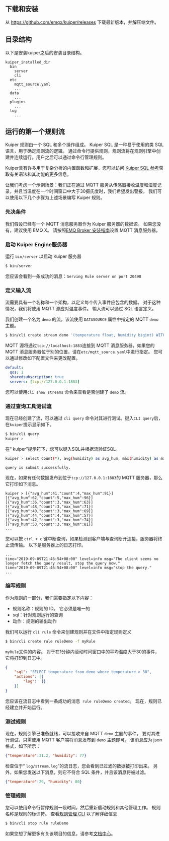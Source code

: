 

## 下载和安装

从 https://github.com/emqx/kuiper/releases 下载最新版本，并解压缩文件。

## 目录结构 

以下是安装kuiper之后的安装目录结构。

```
kuiper_installed_dir
  bin
    server
    cli
  etc
    mqtt_source.yaml
    ...
  data
    ...
  plugins
    ...
  log
    ...
```

## 运行的第一个规则流

Kuiper 规则由一个 SQL 和多个操作组成。 Kuiper SQL 是一种易于使用的类 SQL 语言，用于确定规则流的逻辑。 通过命令行提供规则，规则流将在规则引擎中创建并连续运行。用户之后可以通过命令行管理规则。

Kuiper具有许多用于复杂分析的内置函数和扩展，您可以访问 [Kuiper SQL 参考](sqls/overview.md)获取有关语法和其功能的更多信息。

让我们考虑一个示例场景：我们正在通过 MQTT 服务从传感器接收温度和湿度记录，并且当温度在一个时间窗口中大于30摄氏度时，我们希望发出警报。 我们可以使用以下几个步骤为上述场景编写 Kuiper 规则。

### 先决条件

我们假设已经有一个 MQTT 消息服务器作为 Kuiper 服务器的数据源。 如果您没有，建议使用 EMQ X。 请按照[EMQ Broker 安装指南](https://docs.emqx.io/broker/v3/en/install.html)设置 MQTT 消息服务器。

### 启动 Kuiper Engine服务器

运行 ``bin/server`` 以启动 Kuiper 服务器
```sh
$ bin/server
```
 您应该会看到一条成功的消息：`Serving Rule server on port 20498`

### 定义输入流

流需要具有一个名称和一个架构，以定义每个传入事件应包含的数据。 对于这种情况，我们将使用 MQTT 源应对温度事件。 输入流可以通过 SQL 语言定义。

我们创建一个名为 ``demo`` 的流，该流使用 ``DATASOURCE`` 属性中指定的 MQTT ``demo`` 主题。
```sh
$ bin/cli create stream demo '(temperature float, humidity bigint) WITH (FORMAT="JSON", DATASOURCE="demo")'
```
MQTT 源将通过`tcp://localhost:1883`连接到 MQTT 消息服务器，如果您的 MQTT 消息服务器位于别的位置，请在`etc/mqtt_source.yaml`中进行指定。 您可以通过修改如下配置文件来更改配置。

```yaml
default:
  qos: 1
  sharedsubscription: true
  servers: [tcp://127.0.0.1:1883]
```

您可以使用``cli show streams`` 命令来查看是否创建了 ``demo`` 流。

### 通过查询工具测试流

现在已经创建了流，可以通过 ``cli query`` 命令对其进行测试。键入``CLI query``后，在``kuiper``提示显示如下。

```sh
$ bin/cli query
kuiper > 
```

在“ kuiper”提示符下，您可以键入SQL并根据流验证SQL。

```sh
kuiper > select count(*), avg(humidity) as avg_hum, max(humidity) as max_hum from demo where temperature > 30 group by TUMBLINGWINDOW(ss, 5);

query is submit successfully.
```

现在，如果有任何数据发布到位于``tcp://127.0.0.1:1883``的 MQTT 服务器，那么它打印如下消息。

```
kuiper > [{"avg_hum":41,"count":4,"max_hum":91}]
[{"avg_hum":62,"count":5,"max_hum":96}]
[{"avg_hum":36,"count":3,"max_hum":63}]
[{"avg_hum":48,"count":3,"max_hum":71}]
[{"avg_hum":40,"count":3,"max_hum":69}]
[{"avg_hum":44,"count":4,"max_hum":57}]
[{"avg_hum":42,"count":3,"max_hum":74}]
[{"avg_hum":53,"count":3,"max_hum":81}]
...
```

您可以按 ``ctrl + c`` 键中断查询，如果检测到客户端与查询断开连接，服务器将终止流传输。 以下是服务器上的日志打印。

```
...
time="2019-09-09T21:46:54+08:00" level=info msg="The client seems no longer fetch the query result, stop the query now."
time="2019-09-09T21:46:54+08:00" level=info msg="stop the query."
...
```

### 编写规则

作为规则的一部分，我们需要指定以下内容：
* 规则名称：规则的 ID。 它必须是唯一的
* sql：针对规则运行的查询
* 动作：规则的输出动作

我们可以运行 ``cli rule`` 命令来创建规则并在文件中指定规则定义

```sh
$ bin/cli create rule ruleDemo -f myRule
```
`myRule`文件的内容。 对于在1分钟内滚动时间窗口中的平均温度大于30的事件，它将打印到日志中。

```json
{
    "sql": "SELECT temperature from demo where temperature > 30",
    "actions": [{
        "log":  {}
    }]
}
```
您应该在流日志中看到一条成功的消息`` rule ruleDemo created``。 现在，规则已经建立并开始运行。

### 测试规则
现在，规则引擎已准备就绪，可以接收来自 MQTT ``demo`` 主题的事件。 要对其进行测试，只需使用 MQTT 客户端将消息发布到 ``demo`` 主题即可。 该消息应为 json 格式，如下所示：

```json
{"temperature":31.2, "humidity": 77}
```

检查位于“ `log/stream.log`”的流日志，您会看到已过滤的数据被打印出来。 另外，如果您发送以下消息，则它不符合 SQL 条件，并且该消息将被过滤。

```json
{"temperature":29, "humidity": 80}
```

### 管理规则
您可以使用命令行暂停规则一段时间，然后重新启动规则和其他管理工作。 规则名称是规则的标识符。 查看[规则管理 CLI](rules/overview.md) 以了解详细信息

```sh
$ bin/cli stop rule ruleDemo
```



如果您想了解更多有关该项目的信息，请参考[文档中心](reference.md)。